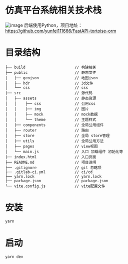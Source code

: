 
# 仿真平台系统相关技术栈
![image](https://github.com/yunfei111666/vue3-maptalks/blob/master/jn.jpg)
后端使用Python，项目地址：https://github.com/yunfei111666/FastAPI-tortoise-orm

# 目录结构

```
├── build                      // 构建相关  
├── public                     // 静态文件
│   ├── geojson                // 地图json
│   ├── hdr                    // 3d文件
│   └── css                    // css
├── src                        // 源代码
│   ├── assets                 // 静态资源
│   │    ├── css               // 公用css
│   │    ├── img               // 图片
│   │    ├── mock              // mock数据
│   │    └── theme             // 主题样式
│   ├── components             // 全局公用组件
│   ├── router                 // 路由
│   ├── store                  // 全局 store管理
│   ├── utils                  // 全局公用方法
│   ├── pages                  // view视图
│   └── main.js                // 入口 加载组件 初始化等
├── index.html                 // 入口页面
├── README.md                  // 项目说明
├── .gitignore                 // git 忽略项
├── .gitlab-ci.yml             // ci/cd
├── yarn.lock                  // yarn.lock
├── package.json               // package.json
└── vite.config.js             // vite配置文件
```
# 安装

```bash
yarn
```


# 启动

```
yarn dev
```
